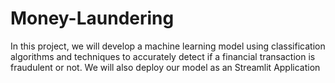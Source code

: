 # Money-Laundering
In this project, we will develop a machine learning model using classification algorithms and techniques to accurately detect if a financial transaction is fraudulent or not. We will also deploy our model as an Streamlit Application
